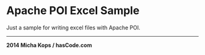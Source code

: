 # Apache POI Excel Sample

Just a sample for writing excel files with Apache POI.

----

**2014 Micha Kops / hasCode.com**
